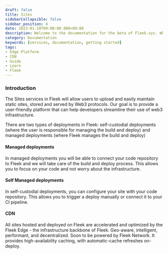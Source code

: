 ```yaml
---
draft: false
title: Sites
sidebarCollapsible: false
sidebar_position: 4
date: 2023-01-10T09:00:00.000+00:00
description: Welcome to the documentation for the beta of Fleek.xyz. Whether you are an expert or an absolute beginner, you'll find your answers here..
category: Documentation
keywords: [services, documentation, getting started]
tags:
- Edge Platform
- CDN
- Guide
- Learn
- Fleek
---
```


### Introduction

The Sites services in Fleek will allow users to upload and easily maintain static sites, stored and served by Web3 protocols. Our goal is to provide a user-friendly platform that can help developers streamline their use of web3 infrastructure.

There are two types of deployments in Fleek: self-custodial deployments (where the user is responsible for managing the build and deploy) and managed deployments (where Fleek manages the build and deploy)

#### Managed deployments

In managed deployments you will be able to connect your code repository to Fleek and we will take care of the build and deploy process. This allows you to focus on your code and not worry about the infrastructure.

#### Self Managed deployments

In self-custodial deployments, you can configure your site with your code repository. This allows you to trigger a deploy manually or connect it to your CI pipeline.

#### CDN
All sites hosted and deployed on Fleek are accelerated and optimized by the Fleek Edge - the infrastructure backbone of Fleek. Geo-aware, intelligent, performant, and decentralized. Soon to be powered by Fleek Network. It provides high-availability caching, with automatic-cache refreshes on-deploy.
